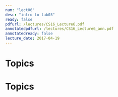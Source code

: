 ```yaml
---
num: "lect06"
desc: "intro to lab03"
ready: false
pdfurl: /lectures/CS16_Lecture6.pdf
annotatedpdfurl: /lectures/CS16_Lecture6_ann.pdf
annotatedready: false
lecture_date: 2017-04-19
---
```


# Topics


# Topics
